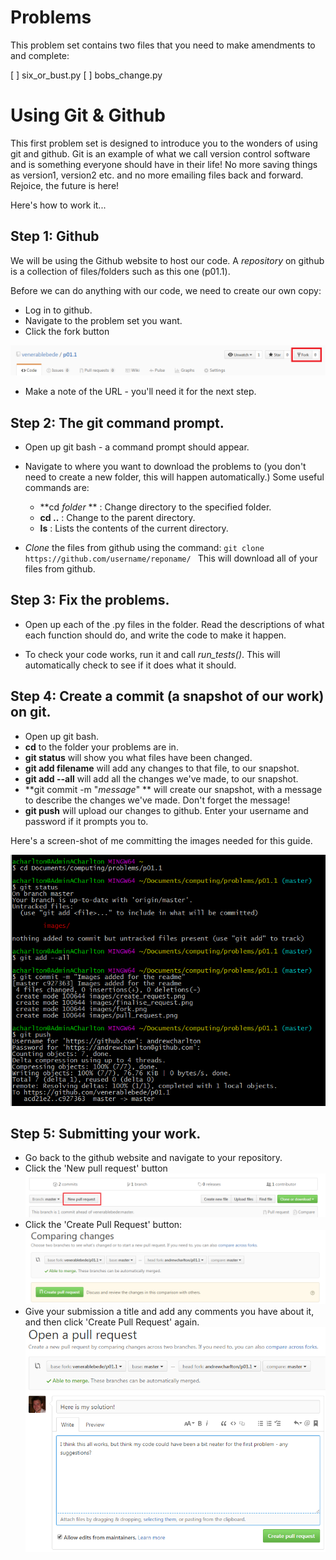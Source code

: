 # Problems

This problem set contains two files that you need to make amendments to
and complete:

[ ] six_or_bust.py
[ ] bobs_change.py 

# Using Git & Github

This first problem set is designed to introduce you to the wonders
of using git and github. Git is an example of what we call version
control software and is something everyone should have in their life!
No more saving things as version1, version2 etc. and no more emailing
files back and forward.  Rejoice, the future is here!

Here's how to work it...

## Step 1: Github

We will be using the Github website to host our code. A *repository* on
github is a collection of files/folders such as this one (p01.1).

Before we can do anything with our code, we need to create our own copy:
  * Log in to github.
  * Navigate to the problem set you want.
  * Click the fork button

  ![Fork](/images/fork.png)

  * Make a note of the URL - you'll need it for the next step.

## Step 2: The git command prompt.

  * Open up git bash - a command prompt should appear.
  * Navigate to where you want to download the problems to (you don't need to create a new folder, this will happen automatically.)  Some useful commands are:
    -  **cd *folder* ** : Change directory to the specified folder.
    -  **cd ..** : Change to the parent directory.
    -  **ls** : Lists the contents of the current directory.


  * *Clone* the files from github using the command:
        `git clone https://github.com/username/reponame/ `
    This will download all of your files from github.


## Step 3: Fix the problems.

  * Open up each of the .py files in the folder.  Read the descriptions
    of what each function should do, and write the code to make it happen.

  * To check your code works, run it and call *run_tests()*.  This will automatically
    check to see if it does what it should.


## Step 4: Create a commit (a snapshot of our work) on git.

  * Open up git bash.
  * **cd** to the folder your problems are in.
  * **git status** will show you what files have been changed.
  * **git add filename** will add any changes to that file, to our snapshot.
  * **git add --all** will add all the changes we've made, to our snapshot.
  * **git commit -m "*message*" ** will create our snapshot, with a message to
    describe the changes we've made.  Don't forget the message!
  * **git push** will upload our changes to github.  Enter your username and password
    if it prompts you to.

Here's a screen-shot of me committing the images needed for this guide.

![git](images/commit.png)


## Step 5: Submitting your work.

  * Go back to the github website and navigate to your repository.
  * Click the 'New pull request' button
    ![New pull request](images/pull_request.png)
  * Click the 'Create Pull Request' button:
    ![Create request](images/create_request.png)
  * Give your submission a title and add any comments you have about it, and then click 'Create Pull Request' again.
    ![Finalise request](images/finalise_request.png)


        
  
